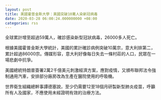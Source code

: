 ```yaml
---
layout: post
title: 美國霍普金斯大學：美國突破10萬人染新冠病毒
date: 2020-03-28 06:00:24.000000000 +08:00
categories: rss
---
```


全球累計增至超過59萬人，確診感染新型冠狀病毒，26000多人死亡。

根據美國霍普金斯大學統計，美國的累計確診病例突破10萬宗，意大利排第二，累計超過86000宗。傳媒形容，意大利好像每日失去一條村莊的人口，民眾在一場悲劇中抗爭。

美國總統特朗普簽署2萬2千億美元刺激經濟方案，應對疫情，又頒布聯邦法令強制通用汽車，安排部分廠房改為生產在醫院使用的呼吸機。

世界衛生組織總幹事譚德塞說，至少仍需要12至18個月研製新型肺炎疫苗，呼籲所有人及國家，不應使用未經證明有效的治療方法。
